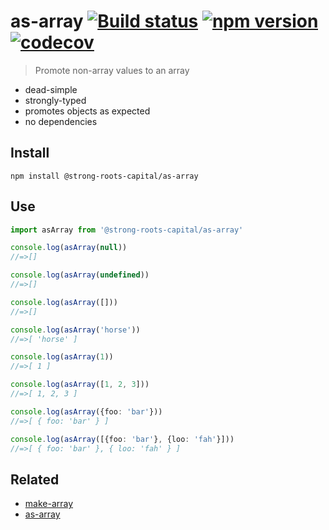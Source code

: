 # as-array [![Build status](https://travis-ci.org/strong-roots-capital/as-array.svg?branch=master)](https://travis-ci.org/strong-roots-capital/as-array) [![npm version](https://img.shields.io/npm/v/@strong-roots-capital/as-array.svg)](https://npmjs.org/package/@strong-roots-capital/as-array) [![codecov](https://codecov.io/gh/strong-roots-capital/as-array/branch/master/graph/badge.svg)](https://codecov.io/gh/strong-roots-capital/as-array)

> Promote non-array values to an array

- dead-simple
- strongly-typed
- promotes objects as expected
- no dependencies

## Install

```shell
npm install @strong-roots-capital/as-array
```

## Use

```typescript
import asArray from '@strong-roots-capital/as-array'

console.log(asArray(null))
//=>[]

console.log(asArray(undefined))
//=>[]

console.log(asArray([]))
//=>[]

console.log(asArray('horse'))
//=>[ 'horse' ]

console.log(asArray(1))
//=>[ 1 ]

console.log(asArray([1, 2, 3]))
//=>[ 1, 2, 3 ]

console.log(asArray({foo: 'bar'}))
//=>[ { foo: 'bar' } ]

console.log(asArray([{foo: 'bar'}, {loo: 'fah'}]))
//=>[ { foo: 'bar' }, { loo: 'fah' } ]
```

## Related

- [make-array](https://github.com/kaelzhang/make-array)
- [as-array](https://github.com/scottcorgan/as-array)
